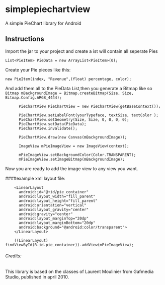 simplepiechartview
==================

A simple PieChart library for Android

Instructions
---------------------------------------

Import the jar to your project and create a ist will contain all seperate Pies

`List<PieItem> PieData = new ArrayList<PieItem>(0);` 

Create your Pie pieces like this:	

`new PieItem(index, "Revenue",(float) percentage, color);`

And add them all to the PieData List,then you generate a Bitmap like so 
 `Bitmap mBackgroundImage = Bitmap.createBitmap(Size, Size,
                Bitmap.Config.ARGB_4444);`

          PieChartView PieChartView = new PieChartView(getBaseContext());

          PieChartView.setLabelFont(yourTypeface, textSize, textColor );
          PieChartView.setGeometry(Size, Size, 0, 0, 0, 0);
          PieChartView.setData(PieData);
          PieChartView.invalidate();
          
          PieChartView.draw(new Canvas(mBackgroundImage));
          
          ImageView mPieImageView = new ImageView(context);
    
          mPieImageView.setBackgroundColor(Color.TRANSPARENT);
          mPieImageView.setImageBitmap(mBackgroundImage);
          
Now you are ready to add the image view to any view you want. 

####example xml layout file:

        <LinearLayout
          android:id="@+id/pie_container"
          android:layout_width="fill_parent"
          android:layout_height="fill_parent"
          android:orientation="vertical" 
          android:layout_gravity="center"
          android:gravity="center"
          android:layout_marginTop="20dp"
          android:layout_marginBottom="20dp"
          android:background="@android:color/transparent">
        </LinearLayout>
      
        ((LinearLayout) findViewById(R.id.pie_container)).addView(mPieImageView);

###### Credits:
This library is based on the classes of Laurent Moulinier from Gafmedia Studio, published in april 2010. 
